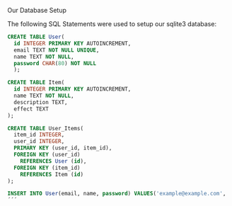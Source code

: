 Our Database Setup

The following SQL Statements were used to setup our sqlite3 database:

```sql
CREATE TABLE User(
  id INTEGER PRIMARY KEY AUTOINCREMENT,
  email TEXT NOT NULL UNIQUE,
  name TEXT NOT NULL,
  password CHAR(80) NOT NULL 
  );
```

```sql
CREATE TABLE Item(
  id INTEGER PRIMARY KEY AUTOINCREMENT,
  name TEXT NOT NULL,
  description TEXT,
  effect TEXT
);
```

```sql
CREATE TABLE User_Items(
  item_id INTEGER,
  user_id INTEGER,
  PRIMARY KEY (user_id, item_id),
  FOREIGN KEY (user_id)
    REFERENCES User (id),
  FOREIGN KEY (item_id)
    REFERENCES Item (id)
);
```

```sql
INSERT INTO User(email, name, password) VALUES('example@example.com', 'John Doe', 'NotAPasswd');
´´´
